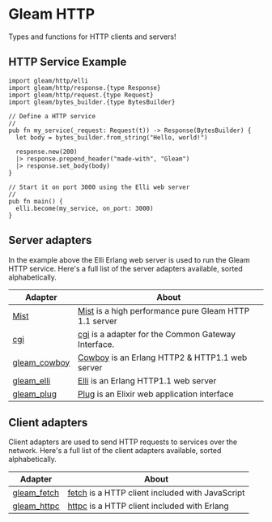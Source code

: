 # Gleam HTTP

Types and functions for HTTP clients and servers!

## HTTP Service Example

```gleam
import gleam/http/elli
import gleam/http/response.{type Response}
import gleam/http/request.{type Request}
import gleam/bytes_builder.{type BytesBuilder}

// Define a HTTP service
//
pub fn my_service(_request: Request(t)) -> Response(BytesBuilder) {
  let body = bytes_builder.from_string("Hello, world!")

  response.new(200)
  |> response.prepend_header("made-with", "Gleam")
  |> response.set_body(body)
}

// Start it on port 3000 using the Elli web server
//
pub fn main() {
  elli.become(my_service, on_port: 3000)
}
```

## Server adapters

In the example above the Elli Erlang web server is used to run the Gleam HTTP
service. Here's a full list of the server adapters available, sorted
alphabetically.

| Adapter                        | About                                                         |
| ---                            | ---                                                           |
| [Mist][mist]                   | [Mist][mist] is a high performance pure Gleam HTTP 1.1 server |
| [cgi][cgi]                     | [cgi][cgi] is a adapter for the Common Gateway Interface. |
| [gleam_cowboy][cowboy-adapter] | [Cowboy][cowboy] is an Erlang HTTP2 & HTTP1.1 web server      |
| [gleam_elli][elli-adapter]     | [Elli][elli] is an Erlang HTTP1.1 web server                  |
| [gleam_plug][plug-adapter]     | [Plug][plug] is an Elixir web application interface           |

[cgi]: https://github.com/lpil/cgi
[cowboy-adapter]: https://github.com/gleam-lang/cowboy
[cowboy]:https://github.com/ninenines/cowboy
[elli-adapter]: https://github.com/gleam-lang/elli
[elli]:https://github.com/elli-lib/elli
[mist]: https://github.com/rawhat/mist
[plug-adapter]: https://github.com/gleam-lang/plug
[plug]:https://github.com/elixir-plug/plug

## Client adapters

Client adapters are used to send HTTP requests to services over the network.
Here's a full list of the client adapters available, sorted alphabetically.

| Adapter                          | About                                                    |
| ---                              | ---                                                      |
| [gleam_fetch][fetch-adapter]     | [fetch][fetch] is a HTTP client included with JavaScript |
| [gleam_httpc][httpc-adapter]     | [httpc][httpc] is a HTTP client included with Erlang     |

[httpc]: https://erlang.org/doc/man/httpc.html
[httpc-adapter]: https://github.com/gleam-lang/httpc
[fetch]: https://developer.mozilla.org/en-US/docs/Web/API/Fetch_API
[fetch-adapter]: https://github.com/gleam-lang/fetch
